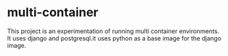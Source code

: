 # multi-container
This project is an experimentation of  running multi container environments.
It uses django and postgresql.it uses python as a base image for the django image.

